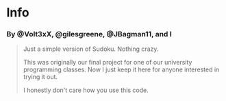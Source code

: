 # Info
### By @Volt3xX, @gilesgreene, @JBagman11, and I
> Just a simple version of Sudoku. Nothing crazy.
>
> This was originally our final project for one of our university programming classes. Now I just keep it here for anyone interested in trying it out.
>
> I honestly don't care how you use this code.
